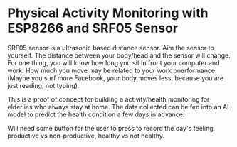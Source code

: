 # Physical Activity Monitoring with ESP8266 and SRF05 Sensor

SRF05 sensor is a ultrasonic based distance sensor.
Aim the sensor to yourself. The distance between your body/head and the sensor will change. 
For one thing, you will know how long you sit in front your computer and work.
How much you move may be related to your work poerformance. (Maybe you surf more Facebook, your body moves less, because you are just reading, not typing).

This is a proof of concept for building a activity/health monitoring for elderlies who always stay at home. The data collected can be fed into an AI model to predict the health condition a few days in advance. 

Will need some button for the user to press to record the day's feeling, productive vs non-productive, healthy vs not healthy.
